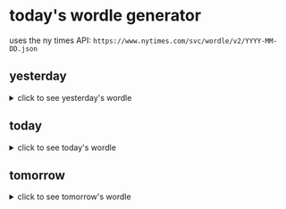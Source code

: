 # today's wordle generator

uses the ny times API: `https://www.nytimes.com/svc/wordle/v2/YYYY-MM-DD.json`

## yesterday

<details>
    <summary>click to see yesterday's wordle</summary>

    ashen

</details>

## today

<details>
    <summary>click to see today's wordle</summary>

    moral

</details>

## tomorrow

<details>
    <summary>click to see tomorrow's wordle</summary>

    stood

</details>
